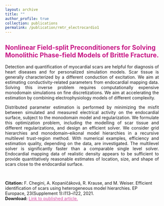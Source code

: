 ```yaml
---
layout: archive
title: ""
author_profile: true
collection: publications
permalink: /publication/rmtr_electrocardio1
---
```


## <span style="color:rgb(199, 21, 133)"> Nonlinear Field-split Preconditioners for Solving Monolithic Phase-field Models of Brittle Fracture.</span>
<div style="text-align: justify">Detection and quantification of myocardial scars are helpful for diagnosis of heart diseases and for personalized simulation models. Scar tissue is generally characterized by a different conduction of excitation. We aim at estimating conductivity-related parameters from endocardial mapping data. Solving this inverse problem requires computationally expensive monodomain simulations on fine discretizations. We aim at accelerating the estimation by combining electrophysiology models of different complexity.

Distributed parameter estimation is performed by minimizing the misfit between simulated and measured electrical activity on the endocardial surface, subject to the monodomain model and regularization. We formulate this optimization problem, including the modelling of scar tissue and different regularizations, and design an efficient solver. We consider grid hierarchies and monodomain–eikonal model hierarchies in a recursive multilevel trust-region
method. With numerical examples, efficiency and estimation quality, depending on the data, are investigated. The multilevel solver is significantly faster than a comparable single level solver. Endocardial mapping data of realistic density appears to be sufficient to provide quantitatively reasonable estimates of location, size, and shape of scars
close to the endocardial surface.
</div><br />


**Citation:** F. Chegini, A. Kopaničáková, R. Krause, and M. Weiser. Efficient identification of scars using heterogeneous model hierarchies. EP Europace, 23(Supplement 1):i113–i122, 2021. <br />
**Download:** <a href="https://academic.oup.com/europace/article-abstract/23/Supplement_1/i113/6158564?redirectedFrom=fulltextf" style="color:rgb(199, 21, 133,0.75);">Link to published article.</a> <br />

